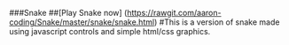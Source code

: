 ###Snake
##[Play Snake now] (https://rawgit.com/aaron-coding/Snake/master/snake/snake.html)
#This is a version of snake made using javascript controls and simple html/css graphics.